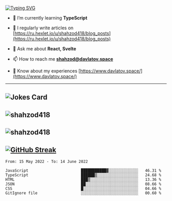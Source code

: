 [![Typing SVG](https://readme-typing-svg.herokuapp.com?font=Turret+Road&height=30&lines=HI!+I%60m+Frontend+Developer)](https://git.io/typing-svg)

- 🌱 I’m currently learning **TypeScript**

- 📝 I regularly write articles on [https://ru.hexlet.io/u/shahzod418/blog_posts](https://ru.hexlet.io/u/shahzod418/blog_posts)

- 💬 Ask me about **React, Svelte**

- 📫 How to reach me **shahzod@davlatov.space**

- 📄 Know about my experiences [https://www.davlatov.space/](https://www.davlatov.space/)

---
![Jokes Card](https://readme-jokes.vercel.app/api?theme=radical)
---
![shahzod418](https://github-readme-stats.vercel.app/api/top-langs?username=shahzod418&show_icons=true&theme=radical&locale=en&layout=compact)
---
![shahzod418](https://github-readme-stats.vercel.app/api?username=shahzod418&show_icons=true&theme=radical&locale=en&count_private=true)
---
[![GitHub Streak](http://github-readme-streak-stats.herokuapp.com?user=shahzod418&theme=radical&date_format=M%20j%5B%2C%20Y%5D)](https://git.io/streak-stats)
---
<!--START_SECTION:waka-->

```text
From: 15 May 2022 - To: 14 June 2022

JavaScript                       ███████████▓░░░░░░░░░░░░░   46.31 %
TypeScript                       ██████▒░░░░░░░░░░░░░░░░░░   24.68 %
HTML                             ███▒░░░░░░░░░░░░░░░░░░░░░   13.36 %
JSON                             ██░░░░░░░░░░░░░░░░░░░░░░░   08.66 %
CSS                              █░░░░░░░░░░░░░░░░░░░░░░░░   04.66 %
GitIgnore file                   ░░░░░░░░░░░░░░░░░░░░░░░░░   00.60 %
```

<!--END_SECTION:waka-->
